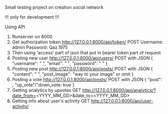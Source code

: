 Small testing project on creation social network

!!! only for development !!!

Using API

1. Runserver on 8000
2. Get authorization token http://127.0.0.1:8000/api/token/ POST Username: admin Password: Qaz.1975
3. Then using 'access' part of json that put in bearer token part of request
4. Posting new user http://127.0.0.1:8000/api/users/ POST with JSON 
{
    "username": " ",
    "email": "  ",
    "password": " "
}
5. Posting new post http://127.0.0.1:8000/api/posts/ POST with JSON
{
    "content": "  ",
    "post_image": "way to your image" or omit
}
6. Posting a vote http://127.0.0.1:8000/api/posts/ POST with JSON
{
    "post": <id>,
    "up_vote"/"down_vote: true
}
7. Getting analytics by upvotes GET
http://127.0.0.1:8000/api/analytics/?date_from=<YYYY_MM_DD>&date_to=<YYYY_MM_DD>
8. Getting info about user's activity GET
http://127.0.0.1:8000/api/user-activity/